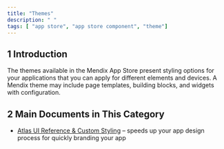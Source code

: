 ```yaml
---
title: "Themes"
description: " "
tags: [ "app store", "app store component", "theme"]
---
```


## 1 Introduction

The themes available in the Mendix App Store present styling options for your applications that you can apply for different elements and devices. A Mendix theme may include page templates, building blocks, and widgets with configuration.

## 2 Main Documents in This Category

* [Atlas UI Reference & Custom Styling](atlas-ui-reference) – speeds up your app design process for quickly branding your app
